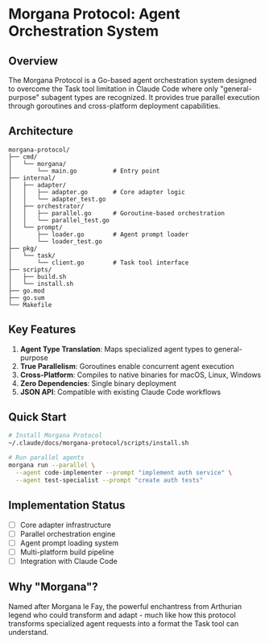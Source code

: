 # Morgana Protocol: Agent Orchestration System

## Overview

The Morgana Protocol is a Go-based agent orchestration system designed to
overcome the Task tool limitation in Claude Code where only "general-purpose"
subagent types are recognized. It provides true parallel execution through
goroutines and cross-platform deployment capabilities.

## Architecture

```
morgana-protocol/
├── cmd/
│   └── morgana/
│       └── main.go          # Entry point
├── internal/
│   ├── adapter/
│   │   ├── adapter.go       # Core adapter logic
│   │   └── adapter_test.go
│   ├── orchestrator/
│   │   ├── parallel.go      # Goroutine-based orchestration
│   │   └── parallel_test.go
│   └── prompt/
│       ├── loader.go        # Agent prompt loader
│       └── loader_test.go
├── pkg/
│   └── task/
│       └── client.go        # Task tool interface
├── scripts/
│   ├── build.sh
│   └── install.sh
├── go.mod
├── go.sum
└── Makefile
```

## Key Features

1. **Agent Type Translation**: Maps specialized agent types to general-purpose
2. **True Parallelism**: Goroutines enable concurrent agent execution
3. **Cross-Platform**: Compiles to native binaries for macOS, Linux, Windows
4. **Zero Dependencies**: Single binary deployment
5. **JSON API**: Compatible with existing Claude Code workflows

## Quick Start

```bash
# Install Morgana Protocol
~/.claude/docs/morgana-protocol/scripts/install.sh

# Run parallel agents
morgana run --parallel \
  --agent code-implementer --prompt "implement auth service" \
  --agent test-specialist --prompt "create auth tests"
```

## Implementation Status

- [ ] Core adapter infrastructure
- [ ] Parallel orchestration engine
- [ ] Agent prompt loading system
- [ ] Multi-platform build pipeline
- [ ] Integration with Claude Code

## Why "Morgana"?

Named after Morgana le Fay, the powerful enchantress from Arthurian legend who
could transform and adapt - much like how this protocol transforms specialized
agent requests into a format the Task tool can understand.
